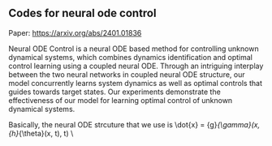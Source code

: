 ## Codes for neural ode control

Paper: https://arxiv.org/abs/2401.01836

Neural ODE Control is a neural ODE based method for controlling unknown dynamical systems,  which combines dynamics identification and optimal control learning using a coupled neural ODE. Through an intriguing interplay between the two neural networks in coupled neural ODE structure, our model concurrently learns system dynamics as well as optimal controls that guides towards target states. Our experiments demonstrate the effectiveness of our model for learning optimal control of unknown dynamical systems.

Basically, the neural ODE strcuture that we use is \dot{x} =  {g}_{\gamma}(x, {h}_{\theta}(x, t), t) \\ 
